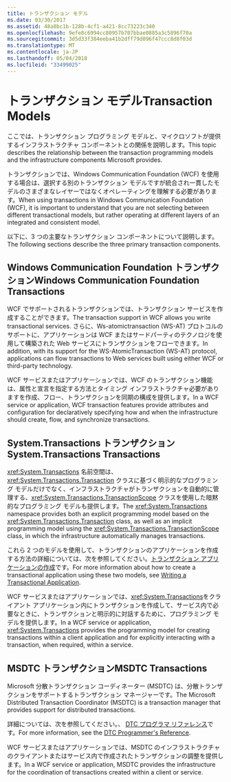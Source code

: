 ```yaml
---
title: トランザクション モデル
ms.date: 03/30/2017
ms.assetid: 48a8bc1b-128b-4cf1-a421-8cc73223c340
ms.openlocfilehash: 9efe8c6994cc80957b707bbae0885a3c5896f70a
ms.sourcegitcommit: 3d5d33f384eeba41b2dff79d096f47ccc8d8f03d
ms.translationtype: MT
ms.contentlocale: ja-JP
ms.lasthandoff: 05/04/2018
ms.locfileid: "33499025"
---
```

# <a name="transaction-models"></a><span data-ttu-id="d17c9-102">トランザクション モデル</span><span class="sxs-lookup"><span data-stu-id="d17c9-102">Transaction Models</span></span>
<span data-ttu-id="d17c9-103">ここでは、トランザクション プログラミング モデルと、マイクロソフトが提供するインフラストラクチャ コンポーネントとの関係を説明します。</span><span class="sxs-lookup"><span data-stu-id="d17c9-103">This topic describes the relationship between the transaction programming models and the infrastructure components Microsoft provides.</span></span>  
  
 <span data-ttu-id="d17c9-104">トランザクションでは、Windows Communication Foundation (WCF) を使用する場合は、選択する別のトランザクション モデルですが統合され一貫したモデルのさまざまなレイヤーではなくオペレーティングを理解する必要があります。</span><span class="sxs-lookup"><span data-stu-id="d17c9-104">When using transactions in Windows Communication Foundation (WCF), it is important to understand that you are not selecting between different transactional models, but rather operating at different layers of an integrated and consistent model.</span></span>  
  
 <span data-ttu-id="d17c9-105">以下に、3 つの主要なトランザクション コンポーネントについて説明します。</span><span class="sxs-lookup"><span data-stu-id="d17c9-105">The following sections describe the three primary transaction components.</span></span>  
  
## <a name="windows-communication-foundation-transactions"></a><span data-ttu-id="d17c9-106">Windows Communication Foundation トランザクション</span><span class="sxs-lookup"><span data-stu-id="d17c9-106">Windows Communication Foundation Transactions</span></span>  
 <span data-ttu-id="d17c9-107">WCF でサポートされるトランザクションでは、トランザクション サービスを作成することができます。</span><span class="sxs-lookup"><span data-stu-id="d17c9-107">The transaction support in WCF allows you write transactional services.</span></span> <span data-ttu-id="d17c9-108">さらに、Ws-atomictransaction (WS-AT) プロトコルのサポートに、アプリケーションは WCF またはサードパーティのテクノロジを使用して構築された Web サービスにトランザクションをフローできます。</span><span class="sxs-lookup"><span data-stu-id="d17c9-108">In addition, with its support for the WS-AtomicTransaction (WS-AT) protocol, applications can flow transactions to Web services built using either WCF or third-party technology.</span></span>  
  
 <span data-ttu-id="d17c9-109">WCF サービスまたはアプリケーションでは、WCF のトランザクション機能は、属性と宣言を指定する方法とタイミング インフラストラクチャ必要がありますを作成、フロー、トランザクションを同期の構成を提供します。</span><span class="sxs-lookup"><span data-stu-id="d17c9-109">In a WCF service or application, WCF transaction features provide attributes and configuration for declaratively specifying how and when the infrastructure should create, flow, and synchronize transactions.</span></span>  
  
## <a name="systemtransactions-transactions"></a><span data-ttu-id="d17c9-110">System.Transactions トランザクション</span><span class="sxs-lookup"><span data-stu-id="d17c9-110">System.Transactions Transactions</span></span>  
 <span data-ttu-id="d17c9-111"><xref:System.Transactions> 名前空間は、<xref:System.Transactions.Transaction> クラスに基づく明示的なプログラミング モデルだけでなく、インフラストラクチャがトランザクションを自動的に管理する、<xref:System.Transactions.TransactionScope> クラスを使用した暗黙的なプログラミング モデルも提供します。</span><span class="sxs-lookup"><span data-stu-id="d17c9-111">The <xref:System.Transactions> namespace provides both an explicit programming model based on the <xref:System.Transactions.Transaction> class, as well as an implicit programming model using the <xref:System.Transactions.TransactionScope> class, in which the infrastructure automatically manages transactions.</span></span>  
  
 <span data-ttu-id="d17c9-112">これら 2 つのモデルを使用して、トランザクションのアプリケーションを作成する方法の詳細については、次を参照してください。[トランザクション アプリケーションの作成](http://go.microsoft.com/fwlink/?LinkId=94947)です。</span><span class="sxs-lookup"><span data-stu-id="d17c9-112">For more information about how to create a transactional application using these two models, see [Writing a Transactional Application](http://go.microsoft.com/fwlink/?LinkId=94947).</span></span>  
  
 <span data-ttu-id="d17c9-113">WCF サービスまたはアプリケーションでは、<xref:System.Transactions>をクライアント アプリケーション内にトランザクションを作成して、サービス内で必要なときに、トランザクションと明示的に対話するために、プログラミング モデルを提供します。</span><span class="sxs-lookup"><span data-stu-id="d17c9-113">In a WCF service or application, <xref:System.Transactions> provides the programming model for creating transactions within a client application and for explicitly interacting with a transaction, when required, within a service.</span></span>  
  
## <a name="msdtc-transactions"></a><span data-ttu-id="d17c9-114">MSDTC トランザクション</span><span class="sxs-lookup"><span data-stu-id="d17c9-114">MSDTC Transactions</span></span>  
 <span data-ttu-id="d17c9-115">Microsoft 分散トランザクション コーディネーター (MSDTC) は、分散トランザクションをサポートするトランザクション マネージャーです。</span><span class="sxs-lookup"><span data-stu-id="d17c9-115">The Microsoft Distributed Transaction Coordinator (MSDTC) is a transaction manager that provides support for distributed transactions.</span></span>  
  
 <span data-ttu-id="d17c9-116">詳細については、次を参照してください。、 [DTC プログラマ リファレンス](http://go.microsoft.com/fwlink/?LinkId=94948)です。</span><span class="sxs-lookup"><span data-stu-id="d17c9-116">For more information, see the [DTC Programmer's Reference](http://go.microsoft.com/fwlink/?LinkId=94948).</span></span>  
  
 <span data-ttu-id="d17c9-117">WCF サービスまたはアプリケーションでは、MSDTC のインフラストラクチャのクライアントまたはサービス内で作成されたトランザクションの調整を提供します。</span><span class="sxs-lookup"><span data-stu-id="d17c9-117">In a WCF service or application, MSDTC provides the infrastructure for the coordination of transactions created within a client or service.</span></span>
